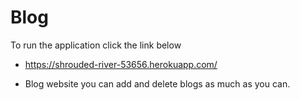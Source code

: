 # Blog

To run the application click the link below

- https://shrouded-river-53656.herokuapp.com/

- Blog website you can add and delete blogs as much as you can.
